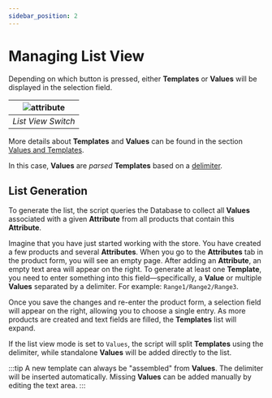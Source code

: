 ```yaml
---
sidebar_position: 2
---
```


# Managing List View

Depending on which button is pressed, either **Templates** or **Values** will be displayed in the selection field.

| ![attribute](/img/tutorial/en/list_view_switch_en.png) |
|:--:|
| *List View Switch* |

More details about **Templates** and **Values** can be found in the section [Values and Templates](/general-info/values-templates.md).

In this case, **Values** are *parsed* **Templates** based on a [delimiter](/general-info/values-templates.md).

## List Generation

To generate the list, the script queries the Database to collect all **Values** associated with a given **Attribute** from all products that contain this **Attribute**.

Imagine that you have just started working with the store. You have created a few products and several **Attributes**. When you go to the **Attributes** tab in the product form, you will see an empty page. After adding an **Attribute**, an empty text area will appear on the right. To generate at least one **Template**, you need to enter something into this field—specifically, a **Value** or multiple **Values** separated by a delimiter. For example: `Range1/Range2/Range3`.

Once you save the changes and re-enter the product form, a selection field will appear on the right, allowing you to choose a single entry. As more products are created and text fields are filled, the **Templates** list will expand.

If the list view mode is set to `Values`, the script will split **Templates** using the delimiter, while standalone **Values** will be added directly to the list.

:::tip
A new template can always be "assembled" from **Values**. The delimiter will be inserted automatically. Missing **Values** can be added manually by editing the text area.
:::
